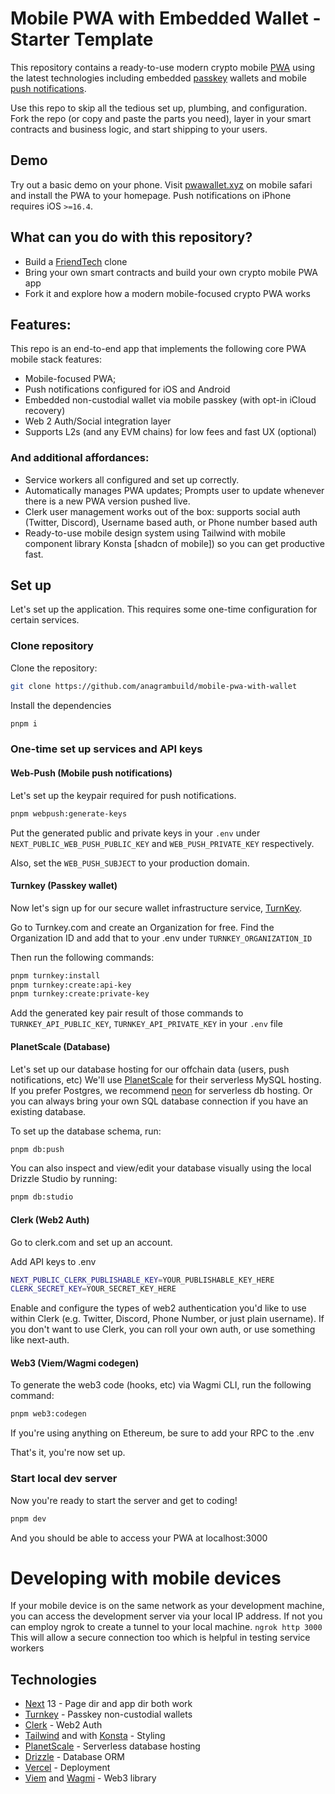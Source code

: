 # Mobile PWA with Embedded Wallet - Starter Template

This repository contains a ready-to-use modern crypto mobile [PWA](https://web.dev/progressive-web-apps/) using the latest technologies including embedded [passkey](https://docs.turnkey.com/passkeys/introduction) wallets and mobile [push notifications](https://web.dev/notifications/).

Use this repo to skip all the tedious set up, plumbing, and configuration.
Fork the repo (or copy and paste the parts you need), layer in your smart contracts and business logic, and start shipping to your users.

## Demo

Try out a basic demo on your phone. Visit [pwawallet.xyz](https://pwawallet.xyz) on mobile safari and install the PWA to your homepage. Push notifications on iPhone requires iOS `>=16.4`.

## What can you do with this repository?

- Build a [FriendTech](https://friend.tech) clone
- Bring your own smart contracts and build your own crypto mobile PWA app
- Fork it and explore how a modern mobile-focused crypto PWA works

## Features:

This repo is an end-to-end app that implements the following core PWA mobile stack features:

- Mobile-focused PWA;
- Push notifications configured for iOS and Android
- Embedded non-custodial wallet via mobile passkey (with opt-in iCloud recovery)
- Web 2 Auth/Social integration layer
- Supports L2s (and any EVM chains) for low fees and fast UX (optional)

### And additional affordances:

- Service workers all configured and set up correctly.
- Automatically manages PWA updates; Prompts user to update whenever there is a new PWA version pushed live.
- Clerk user management works out of the box: supports social auth (Twitter, Discord), Username based auth, or Phone number based auth
- Ready-to-use mobile design system using Tailwind with mobile component library Konsta [shadcn of mobile]) so you can get productive fast.

## Set up

Let's set up the application. This requires some one-time configuration for certain services.

### Clone repository

Clone the repository:

```sh
git clone https://github.com/anagrambuild/mobile-pwa-with-wallet
```

Install the dependencies

```sh
pnpm i
```

### One-time set up services and API keys

#### Web-Push (Mobile push notifications)

Let's set up the keypair required for push notifications.

```sh
pnpm webpush:generate-keys
```

Put the generated public and private keys in your `.env` under `NEXT_PUBLIC_WEB_PUSH_PUBLIC_KEY` and `WEB_PUSH_PRIVATE_KEY` respectively.

Also, set the `WEB_PUSH_SUBJECT` to your production domain.

#### Turnkey (Passkey wallet)

Now let's sign up for our secure wallet infrastructure service, [TurnKey](https://turnkey.com).

Go to Turnkey.com and create an Organization for free. Find the Organization ID and add that to your .env under `TURNKEY_ORGANIZATION_ID`

Then run the following commands:

```sh
pnpm turnkey:install
pnpm turnkey:create:api-key
pnpm turnkey:create:private-key
```

Add the generated key pair result of those commands to `TURNKEY_API_PUBLIC_KEY`, `TURNKEY_API_PRIVATE_KEY` in your `.env` file

#### PlanetScale (Database)

Let's set up our database hosting for our offchain data (users, push notifications, etc)
We'll use [PlanetScale](https://planetscale.com) for their serverless MySQL hosting. If you prefer Postgres, we recommend [neon](https://neon.tech/) for serverless db hosting. Or you can always bring your own SQL database connection if you have an existing database.

To set up the database schema, run:

```sh
pnpm db:push
```

You can also inspect and view/edit your database visually using the local Drizzle Studio by running:

```sh
pnpm db:studio
```

#### Clerk (Web2 Auth)

Go to clerk.com and set up an account.

Add API keys to .env

```sh
NEXT_PUBLIC_CLERK_PUBLISHABLE_KEY=YOUR_PUBLISHABLE_KEY_HERE
CLERK_SECRET_KEY=YOUR_SECRET_KEY_HERE
```

Enable and configure the types of web2 authentication you'd like to use within Clerk (e.g. Twitter, Discord, Phone Number, or just plain username). If you don't want to use Clerk, you can roll your own auth, or use something like next-auth.

#### Web3 (Viem/Wagmi codegen)

To generate the web3 code (hooks, etc) via Wagmi CLI, run the following command:

```sh
pnpm web3:codegen
```

If you're using anything on Ethereum, be sure to add your RPC to the .env

That's it, you're now set up.

### Start local dev server

Now you're ready to start the server and get to coding!

```sh
pnpm dev
```

And you should be able to access your PWA at localhost:3000

# Developing with mobile devices

If your mobile device is on the same network as your development machine, you can access the development server via your local IP address. If not you can employ ngrok to create a tunnel to your local machine.
`ngrok http 3000`
This will allow a secure connection too which is helpful in testing service workers

## Technologies

- [Next](https://nextjs.org/) 13 - Page dir and app dir both work
- [Turnkey](https://turnkey.com) - Passkey non-custodial wallets
- [Clerk](https://clerk.com/) - Web2 Auth
- [Tailwind](https://tailwindcss.com/) and with [Konsta](https://konstaui.com/) - Styling
- [PlanetScale](https://planetscale.com/) - Serverless database hosting
- [Drizzle](https://orm.drizzle.team/) - Database ORM
- [Vercel](https://vercel.com) - Deployment
- [Viem](#) and [Wagmi](#) - Web3 library
